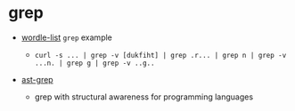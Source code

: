 grep
====

* [wordle-list](https://github.com/tabatkins/wordle-list) `grep` example
    * `curl -s ... | grep -v [dukfiht] | grep .r... | grep n | grep -v ...n. | grep g | grep -v ..g..`

* [ast-grep](https://ast-grep.github.io/)
    * grep with structural awareness for programming languages
